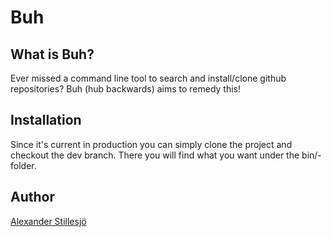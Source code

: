 # Buh
## What is Buh?
Ever missed a command line tool to search and install/clone github repositories? Buh (hub backwards) aims to remedy this!

## Installation
Since it's current in production you can simply clone the project and checkout the dev branch. There you will find what you want under the bin/-folder.

## Author
[Alexander Stillesjö](http://stillesjo.org)

